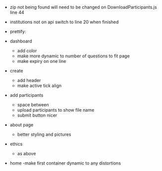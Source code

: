 



- zip not being found will need to be changed on DownloadParticipants.js line 44
- institutions not on api switch to line 20 when finished



- prettify:
 - dashboard
    - add color
    - make more dynamic to number of questions to fit page
    - make expiry on one line
- create
    - add header
    - make active tick align
- add participants
    - space between
    - upload participants to show file name
    - submit button nicer
- about page
    - better styling and pictures
- ethics
    - as above


- home
     -make first container dynamic to any distortions

     
